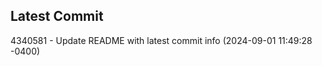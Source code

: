
## Latest Commit
4340581 - Update README with latest commit info (2024-09-01 11:49:28 -0400) <Yunxi-Zhou>
